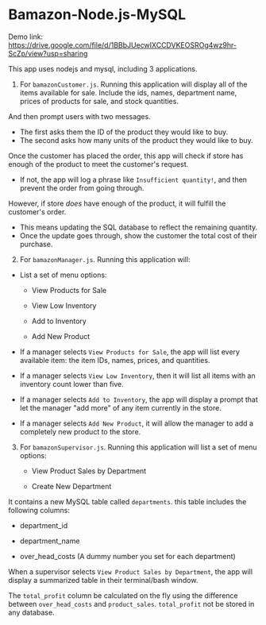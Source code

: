 # Bamazon-Node.js-MySQL

Demo link: https://drive.google.com/file/d/1BBbJUecwIXCCDVKEOSROg4wz9hr-ScZp/view?usp=sharing

This app uses nodejs and mysql, including 3 applications.

1. For `bamazonCustomer.js`. Running this application will display all of the items available for sale. Include the ids, names, department name, prices of products for sale, and stock quantities.

And then prompt users with two messages.

   * The first asks them the ID of the product they would like to buy.
   * The second asks how many units of the product they would like to buy.

Once the customer has placed the order, this app will check if store has enough of the product to meet the customer's request.

   * If not, the app will log a phrase like `Insufficient quantity!`, and then prevent the order from going through.

However, if store _does_ have enough of the product, it will fulfill the customer's order.
   * This means updating the SQL database to reflect the remaining quantity.
   * Once the update goes through, show the customer the total cost of their purchase.

2. For `bamazonManager.js`. Running this application will:

  * List a set of menu options:

    * View Products for Sale
    
    * View Low Inventory
    
    * Add to Inventory
    
    * Add New Product

  * If a manager selects `View Products for Sale`, the app will list every available item: the item IDs, names, prices, and quantities.

  * If a manager selects `View Low Inventory`, then it will list all items with an inventory count lower than five. 

  * If a manager selects `Add to Inventory`, the app will display a prompt that let the manager "add more" of any item currently in the store.

  * If a manager selects `Add New Product`, it will allow the manager to add a completely new product to the store.

3. For `bamazonSupervisor.js`. Running this application will list a set of menu options:

   * View Product Sales by Department
   
   * Create New Department

It contains a new MySQL table called `departments`. this table includes the following columns:

   * department_id

   * department_name

   * over_head_costs (A dummy number you set for each department)

When a supervisor selects `View Product Sales by Department`, the app will display a summarized table in their terminal/bash window. 

The `total_profit` column be calculated on the fly using the difference between `over_head_costs` and `product_sales`. `total_profit` not be stored in any database.
